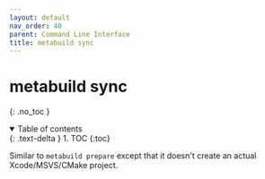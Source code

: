 ```yaml
---
layout: default
nav_order: 40
parent: Command Line Interface
title: metabuild sync
---
```


# metabuild sync
{: .no_toc }


<details open markdown="block">
  <summary>
    Table of contents
  </summary>
  {: .text-delta }
1. TOC
{:toc}
</details>




Similar to `metabuild prepare` except that it doesn't create an actual Xcode/MSVS/CMake project.
